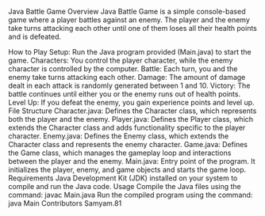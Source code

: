 Java Battle Game
Overview
Java Battle Game is a simple console-based game where a player battles against an enemy. The player and the enemy take turns attacking each other until one of them loses all their health points and is defeated.

How to Play
Setup: Run the Java program provided (Main.java) to start the game.
Characters: You control the player character, while the enemy character is controlled by the computer.
Battle: Each turn, you and the enemy take turns attacking each other.
Damage: The amount of damage dealt in each attack is randomly generated between 1 and 10.
Victory: The battle continues until either you or the enemy runs out of health points.
Level Up: If you defeat the enemy, you gain experience points and level up.
File Structure
Character.java: Defines the Character class, which represents both the player and the enemy.
Player.java: Defines the Player class, which extends the Character class and adds functionality specific to the player character.
Enemy.java: Defines the Enemy class, which extends the Character class and represents the enemy character.
Game.java: Defines the Game class, which manages the gameplay loop and interactions between the player and the enemy.
Main.java: Entry point of the program. It initializes the player, enemy, and game objects and starts the game loop.
Requirements
Java Development Kit (JDK) installed on your system to compile and run the Java code.
Usage
Compile the Java files using the command: javac Main.java
Run the compiled program using the command: java Main
Contributors
Samyam.81
